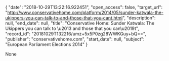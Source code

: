 {
  "date": "2018-10-29T13:22:16.922451", 
  "open_access": false, 
  "target_url": "http://www.conservativehome.com/platform/2014/05/sunder-katwala-the-ukippers-you-can-talk-to-and-those-that-you-cant.html", 
  "description": null, 
  "end_date": null, 
  "title": "Conservative Home: Sunder Katwala: The Ukippers you can talk to \u2013 and those that you can\u2019t", 
  "record_id": "20181029T132216/umz+5x5P0zg28WWKGuy+bQ==", 
  "publisher": "conservativehome.com", 
  "start_date": null, 
  "subject": "European Parliament Elections 2014"
}

None